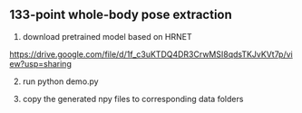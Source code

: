 ## 133-point whole-body pose extraction

1. download pretrained model based on HRNET

https://drive.google.com/file/d/1f_c3uKTDQ4DR3CrwMSI8qdsTKJvKVt7p/view?usp=sharing

2. run python demo.py

3. copy the generated npy files to corresponding data folders